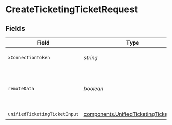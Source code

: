 # CreateTicketingTicketRequest


## Fields

| Field                                                                                            | Type                                                                                             | Required                                                                                         | Description                                                                                      | Example                                                                                          |
| ------------------------------------------------------------------------------------------------ | ------------------------------------------------------------------------------------------------ | ------------------------------------------------------------------------------------------------ | ------------------------------------------------------------------------------------------------ | ------------------------------------------------------------------------------------------------ |
| `xConnectionToken`                                                                               | *string*                                                                                         | :heavy_check_mark:                                                                               | The connection token                                                                             |                                                                                                  |
| `remoteData`                                                                                     | *boolean*                                                                                        | :heavy_minus_sign:                                                                               | Set to true to include data from the original Ticketing software.                                | false                                                                                            |
| `unifiedTicketingTicketInput`                                                                    | [components.UnifiedTicketingTicketInput](../../models/components/unifiedticketingticketinput.md) | :heavy_check_mark:                                                                               | N/A                                                                                              |                                                                                                  |